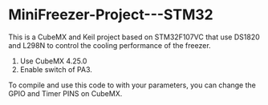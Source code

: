 # MiniFreezer-Project---STM32
This is a CubeMX and Keil project based on STM32F107VC that use DS1820 and L298N to control the cooling performance of the freezer.

1. Use CubeMX 4.25.0
2. Enable switch of PA3.

To compile and use this code to with your parameters, you can change the GPIO and Timer PINS on CubeMX.
